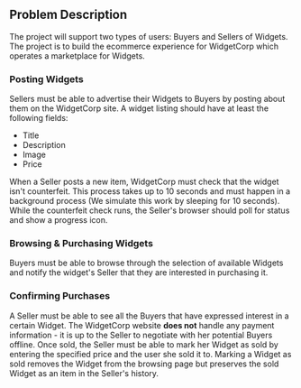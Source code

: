 ## Problem Description
The project will support two types of users: Buyers and Sellers of Widgets. The project is to build the ecommerce experience for WidgetCorp which operates a marketplace for Widgets.

### Posting Widgets
Sellers must be able to advertise their Widgets to Buyers by posting about them on the WidgetCorp site. A widget listing should have at least the following fields:
- Title
- Description
- Image
- Price

When a Seller posts a new item, WidgetCorp must check that the widget isn't counterfeit. This process takes up to 10 seconds and must happen in a background process (We simulate this work by sleeping for 10 seconds). While the counterfeit check runs, the Seller's browser should poll for status and show a progress icon.

### Browsing & Purchasing Widgets
Buyers must be able to browse through the selection of available Widgets and notify the widget's Seller that they are interested in purchasing it.

### Confirming Purchases
A Seller must be able to see all the Buyers that have expressed interest in a certain Widget. The WidgetCorp website **does not** handle any payment information - it is up to the Seller to negotiate with her potential Buyers offline. Once sold, the Seller must be able to mark her Widget as sold by entering the specified price and the user she sold it to. Marking a Widget as sold removes the Widget from the browsing page but preserves the sold Widget as an item in the Seller's history.

